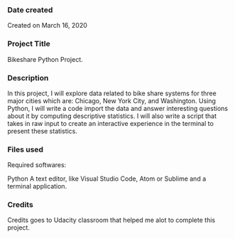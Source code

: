 ### Date created
Created on March 16, 2020   

### Project Title
Bikeshare Python Project.

### Description
In this project, I will explore data related to bike share systems for three major cities which are: Chicago, New York City, and Washington. Using Python, I will write a code import the data and answer interesting questions about it by computing descriptive statistics. I will also write a script that takes in raw input to create an interactive experience in the terminal to present these statistics.

### Files used
Required softwares:

Python A text editor, like Visual Studio Code, Atom or Sublime and a terminal application.

### Credits
Credits goes to Udacity classroom that helped me alot to complete this project.


